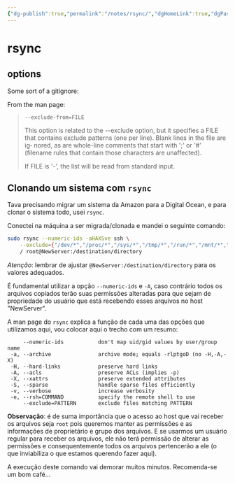```yaml
---
{"dg-publish":true,"permalink":"/notes/rsync/","dgHomeLink":true,"dgPassFrontmatter":false}
---
```


# rsync

## options

Some sort of a gitignore:


From the man page:
> `--exclude-from=FILE`
>
> This  option is related to the --exclude option, but it specifies a FILE that contains exclude patterns (one per line).  Blank lines in the  file  are  ig‐ nored,  as are whole-line comments that start with ';' or '#' (filename rules that contain those characters are unaffected).
> 
> If FILE is '-', the list will be read from standard input.



## Clonando um sistema com `rsync`

Tava precisando migrar um sistema da Amazon para a Digital Ocean, e para clonar o sistema todo, usei `rsync`.

Conectei na máquina a ser migrada/clonada e mandei o seguinte comando:

```sh
sudo rsync --numeric-ids -aHAXSve ssh \
    --exclude={"/dev/*","/proc/*","/sys/*","/tmp/*","/run/*","/mnt/*","/media/*","/lost+found"} \
    / root@NewServer:/destination/directory
```

*Atenção*: lembrar de ajustar `@NewServer:/destination/directory` para os valores adequados.

É fundamental utilizar a opção `--numeric-ids` e `-A`, caso contrário todos os arquivos copiados terão suas permissões alteradas para que sejam de propriedade do usuário que está recebendo esses arquivos no host "NewServer".

A man page do `rsync` explica a função de cada uma das opções que utilizamos aqui, vou colocar aqui o trecho com um resumo:

```
     --numeric-ids           don't map uid/gid values by user/group name
 -a, --archive               archive mode; equals -rlptgoD (no -H,-A,-X)
 -H, --hard-links            preserve hard links
 -A, --acls                  preserve ACLs (implies -p)
 -X, --xattrs                preserve extended attributes
 -S, --sparse                handle sparse files efficiently
 -v, --verbose               increase verbosity
 -e, --rsh=COMMAND           specify the remote shell to use
     --exclude=PATTERN       exclude files matching PATTERN
```

**Observação**: é de suma importância que o acesso ao host que vai receber os arquivos seja `root` pois queremos manter as permissões e as informações de proprietário e grupo dos arquivos. E se usarmos um usuário regular para receber os arquivos, ele não terá permissão de alterar as permissões e consequentemente todos os arquivos pertencerão a ele (o que inviabiliza o que estamos querendo fazer aqui).

A execução deste comando vai demorar muitos minutos. Recomenda-se um bom café...